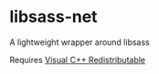 libsass-net
===========

A lightweight wrapper around libsass

Requires [Visual C++ Redistributable](http://www.microsoft.com/en-us/download/details.aspx?id=40784)
